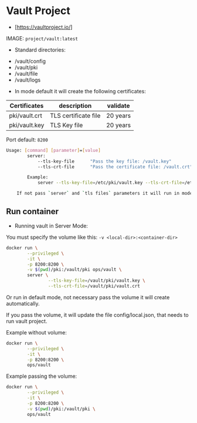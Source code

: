 # Vault Project

- [https://vaultproject.io/]

IMAGE: `project/vault:latest`

- Standard directories:

* /vault/config
* /vault/pki
* /vault/file
* /vault/logs

- In mode default it will create the following certificates:

Certificates | description | validate
--- | --- | ---
pki/vault.crt | TLS certificate file | 20 years
pki/vault.key | TLS Key file | 20 years

Port default: `8200`

```bash
Usage: [command] [parameter]=[value]
        server:
            --tls-key-file      "Pass the key file: /vault.key"
            --tls-crt-file      "Pass the certificate file: /vault.crt"

        Example:
            server --tls-key-file=/etc/pki/vault.key --tls-crt-file=/etc/pki/vault.crt

    If not pass `server` and `tls files` parameters it will run in mode default
```

## Run container

- Running vault in Server Mode:

You must specify the volume like this: `-v <local-dir>:<container-dir>`


```bash
docker run \
        --privileged \
        -it \
        -p 8200:8200 \
        -v $(pwd)/pki:/vault/pki ops/vault \
        server \
                --tls-key-file=/vault/pki/vault.key \
                --tls-crt-file=/vault/pki/vault.crt
```

Or run in default mode, not necessary pass the volume it will create automatically.

If you pass the volume, it will update the file config/local.json, that needs to run vault project.

Example without volume:

```bash
docker run \
        --privileged \
        -it \
        -p 8200:8200 \
        ops/vault
```

Example passing the volume:

```bash
docker run \
        --privileged \
        -it \
        -p 8200:8200 \
        -v $(pwd)/pki:/vault/pki \
        ops/vault
```